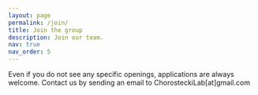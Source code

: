 ```yaml
---
layout: page
permalink: /join/
title: Join the group
description: Join our team.
nav: true
nav_order: 5
---
```


Even if you do not see any specific openings, applications are always welcome. Contact us by sending an email to ChorosteckiLab[at]gmail.com



